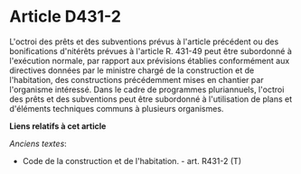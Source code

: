 # Article D431-2

L'octroi des prêts et des subventions prévus à l'article précédent ou des bonifications d'nitérêts prévues à l'article R.
431-49 peut être subordonné à l'exécution normale, par rapport aux prévisions établies conformément aux directives données
par le ministre chargé de la construction et de l'habitation, des constructions précédemment mises en chantier par
l'organisme intéressé. Dans le cadre de programmes pluriannuels, l'octroi des prêts et des subventions peut être subordonné à
l'utilisation de plans et d'éléments techniques communs à plusieurs organismes.

**Liens relatifs à cet article**

_Anciens textes_:

  - Code de la construction et de l'habitation. - art. R431-2 (T)

